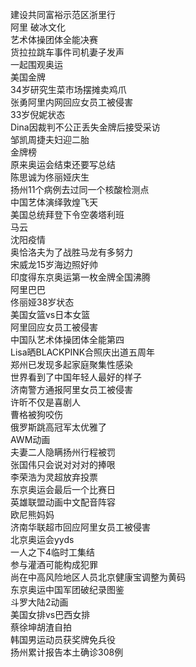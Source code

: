 建设共同富裕示范区浙里行  
阿里 破冰文化  
艺术体操团体全能决赛  
货拉拉跳车事件司机妻子发声  
一起围观奥运  
美国金牌  
34岁研究生菜市场摆摊卖鸡爪  
张勇阿里内网回应女员工被侵害  
33岁倪妮状态  
Dina因裁判不公正丢失金牌后接受采访  
邹凯周捷夫妇迎二胎  
金牌榜  
原来奥运会结束还要写总结  
陈思诚为佟丽娅庆生  
扬州11个病例去过同一个核酸检测点  
中国艺体演绎敦煌飞天  
美国总统拜登下令空袭塔利班  
马云  
沈阳疫情  
奥恰洛夫为了战胜马龙有多努力  
宋威龙15岁海边照好帅  
印度得东京奥运第一枚金牌全国沸腾  
阿里巴巴  
佟丽娅38岁状态  
美国女篮vs日本女篮  
阿里回应女员工被侵害  
中国队艺术体操团体全能第四  
Lisa晒BLACKPINK合照庆出道五周年  
郑州已发现多起家庭聚集性感染  
世界看到了中国年轻人最好的样子  
济南警方通报阿里女员工被侵害  
许昕不仅是喜剧人  
曹格被狗咬伤  
俄罗斯跳高冠军太优雅了  
AWM动画  
夫妻二人隐瞒扬州行程被罚  
张国伟只会说对对对的捧哏  
李荣浩为灵超放弃投票  
东京奥运会最后一个比赛日  
英雄联盟动画中文配音阵容  
欧尼熊妈妈  
济南华联超市回应阿里女员工被侵害  
北京奥运会yyds  
一人之下4临时工集结  
参与灌酒可能构成犯罪  
尚在中高风险地区人员北京健康宝调整为黄码  
东京奥运中国军团破纪录图鉴  
斗罗大陆2动画  
美国女排vs巴西女排  
蔡徐坤胡渣自拍  
韩国男运动员获奖牌免兵役  
扬州累计报告本土确诊308例  
